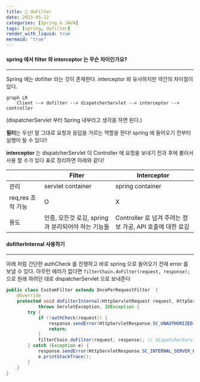 ```yaml
---
title: 👖 doFilter
date: 2023-05-22
categories: [Spring & JAVA]
tags: [spring, dofilter]
render_with_liquid: true
mermaid: "true"
---
```

#### spring 에서 filter 와 interceptor 는 무슨 차이인가요?
---
Spring 에는 dofilter 라는 것이 존재한다. interceptor 와 유사하지만 약간의 차이점이 있다.

```mermaid
graph LR
    Client --> dofilter --> dispatcherServlet --> interceptor --> controller
```
(dispatcherServlet 부터 Spring 내부라고 생각을 하면 된다.)

**필터**는 우선! 말 그대로 요청과 응답을 거르는 역할을 한다! spring 에 들어오기 전부터 실행이 될 수 있다!!

**interceptor** 는 dispatcherServlet 이 Controller 에 요청을 보내기 전과 후에 불러서 사용 할 수가 있다
표로 정리하면 아래와 같다!

|                   | Filter                                             | Interceptor                                               |
| ----------------- | -------------------------------------------------- | --------------------------------------------------------- |
| 관리              | servlet container                                  | spring container                                          |
| req,res 조작 가능 | O                                                  | X                                                         |
| 용도              | 인증, 모든것 로깅, spring과 분리되어야 하는 기능들 | Controller 로 넘겨 주려는 정보 가공, API 호출에 대한 로깅 |

#### dofilterInternal 사용하기
---

아래 처럼 간단한 authCheck 를 진행하고 바로 spring 으로 들어오기 전에 error 를 보낼 수 있다.
아무런 에러가 없다면 `filterChain.doFilter(request, response);` 으로 원래 하려던 대로 dispatcherServlet 으로 보내준다

```java
public class CustomFilter extends OncePerRequestFilter  {
    @Override
    protected void doFilterInternal(HttpServletRequest request, HttpServletResponse response, FilterChain filterChain)
            throws ServletException, IOException {
        try {
            if (!authCheck(request)) {
                response.sendError(HttpServletResponse.SC_UNAUTHORIZED, "Unauthorized");
                return;
            }
            filterChain.doFilter(request, response); // dispatcherServlet 로 넘어감
        } catch (Exception e) {
            response.sendError(HttpServletResponse.SC_INTERNAL_SERVER_ERROR, "Internal Server Error");
            e.printStackTrace();
        }
    }
}
```